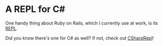 # A REPL for C#

One handy thing about Ruby on Rails, which I currently use at work, is its [REPL](https://en.wikipedia.org/wiki/Read%E2%80%93eval%E2%80%93print_loop).

Did you know there's one for C# as well? If not, check out [CSharpRepl](https://fuqua.io/CSharpRepl/)!
